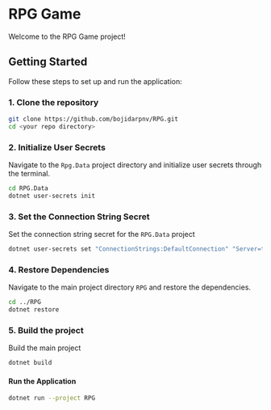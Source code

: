 # RPG Game

Welcome to the RPG Game project!

## Getting Started

Follow these steps to set up and run the application:

### 1. Clone the repository

```sh
git clone https://github.com/bojidarpnv/RPG.git
cd <your repo directory>
```

### 2. Initialize User Secrets

Navigate to the `Rpg.Data` project directory and initialize user secrets through the terminal.
```sh
cd RPG.Data
dotnet user-secrets init
```


### 3. Set the Connection String Secret

Set the connection string secret for the `RPG.Data` project
```sh
dotnet user-secrets set "ConnectionStrings:DefaultConnection" "Server=tcp:rpg-game.database.windows.net,1433;Initial Catalog=RPGGame;Persist Security Info=False;User ID=rpgadmin;Password=Password123;MultipleActiveResultSets=False;Encrypt=True;TrustServerCertificate=False;Connection Timeout=30;"

```
### 4. Restore Dependencies

Navigate to the main project directory `RPG` and restore the dependencies.
```sh
cd ../RPG
dotnet restore
```

### 5. Build the project

Build the main project
```sh
dotnet build
```

#### Run the Application

```sh
dotnet run --project RPG
```

